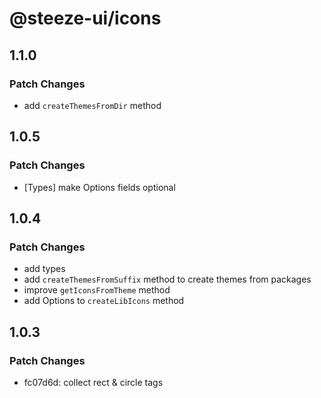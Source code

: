 # @steeze-ui/icons

## 1.1.0

### Patch Changes

- add `createThemesFromDir` method

## 1.0.5

### Patch Changes

- [Types] make Options fields optional

## 1.0.4

### Patch Changes

- add types
- add `createThemesFromSuffix` method to create themes from packages
- improve `getIconsFromTheme` method
- add Options to `createLibIcons` method

## 1.0.3

### Patch Changes

- fc07d6d: collect rect & circle tags
